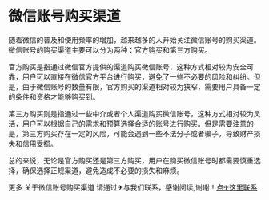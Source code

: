 # 微信账号购买渠道

随着微信的普及和使用频率的增加，越来越多的人开始关注微信账号的购买渠道。微信账号的购买渠道主要可以分为两种：官方购买和第三方购买。

官方购买是指通过微信官方提供的渠道购买微信账号，这种方式相对较为安全可靠，用户可以直接在微信官方平台进行购买，避免了一些不必要的风险和纠纷。但是，由于微信账号的数量有限，官方购买的渠道相对较为狭窄，需要用户具备一定的条件和资格才能够购买到。

第三方购买则是指通过一些中介或者个人渠道购买微信账号，这种方式相对较为灵活，用户可以根据自己的需求和预算选择合适的账号进行购买。但是需要注意的是，第三方购买存在一定的风险，可能会遇到一些不法分子或者骗子，导致财产损失和信用受损。

总的来说，无论是官方购买还是第三方购买，用户在购买微信账号时都需要慎重选择，确保选择正规渠道，避免造成不必要的损失和麻烦。

更多 关于微信账号购买渠道 请通过✈与我们联系，感谢阅读,谢谢！[点✈这里联系](https://b.k02.cc)
